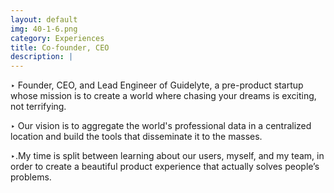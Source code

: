 ```yaml
---
layout: default
img: 40-1-6.png
category: Experiences
title: Co-founder, CEO
description: |
---
```


‣ Founder, CEO, and Lead Engineer of Guidelyte, a pre-product startup whose mission is to create a world where chasing your dreams is exciting, not terrifying.

‣ Our vision is to aggregate the world's professional data in a centralized location and build the tools that disseminate it to the masses.

‣.My time is split between learning about our users, myself, and my team, in order to create a beautiful product experience that actually solves people’s problems.
